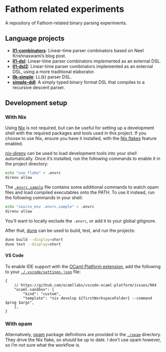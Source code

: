 # Fathom related experiments

A repository of Fathom-related binary parsing experiments.

## Language projects

- [**ll1-combinators**](./lang-ll1-combinators):
  Linear-time parser combinators based on Neel Krishnaswami’s blog post.
- [**ll1-dsl**](./lang-ll1-dsl):
  Linear-time parser combinators implemented as an external DSL.
- [**ll1-dsl2**](./lang-ll1-dsl2):
  Linear-time parser combinators implemented as an external DSL, using a more
  traditional elaborator.
- [**llk-simple**](./lang-llk-simple):
  LL(k) parser DSL.
- [**simple-ddl**](./lang-simple-ddl): A simply typed binary format DSL that
  compiles to a recursive descent parser.

## Development setup

### With Nix

Using [Nix] is not required, but can be useful for setting up a development
shell with the required packages and tools used in this project. If you choose
to use Nix, ensure you have it installed, with the [Nix flakes] feature enabled.

[nix-direnv] can be used to load development tools into your shell
automatically. Once it’s installed, run the following commands to enable it in
the project directory:

```sh
echo "use flake" > .envrc
direnv allow
```

The [`.envrc.sample`](.envrc.sample) file contains some additional commands to
watch opam files and load compiled executables onto the PATH. To use it instead,
run the following commands in your shell:

```sh
echo "source_env .envrc.sample" > .envrc
direnv allow
```

You’ll want to locally exclude the `.envrc`, or add it to your global gitignore.

After that, [dune] can be used to build, test, and run the projects:

```sh
dune build --display=short
dune test --display=short
```

[dune]: https://dune.build
[Nix]: https://nixos.org
[Nix flakes]: https://nixos.wiki/wiki/Flakes
[nix-direnv]: https://github.com/nix-community/nix-direnv

#### VS Code

To enable IDE support with the [OCaml Platform extension], add the following to
your [`./.vscode/settings.json`] file:

```jsonc
{
    // https://github.com/ocamllabs/vscode-ocaml-platform/issues/984
    "ocaml.sandbox": {
        "kind": "custom",
        "template": "nix develop ${firstWorkspaceFolder} --command $prog $args",
    },
}
```

[OCaml Platform extension]: https://marketplace.visualstudio.com/items?itemName=ocamllabs.ocaml-platform
[`./.vscode/settings.json`]: https://code.visualstudio.com/docs/getstarted/settings#_workspace-settingsjson-location

### With opam

Alternatively, [opam] package definitions are provided in the [`./opam`](./opam)
directory. They drive the Nix flake, so _should_ be up to date. I don’t use opam
however, so I’m not sure what the workflow is.

[opam]: opam.ocaml.org
